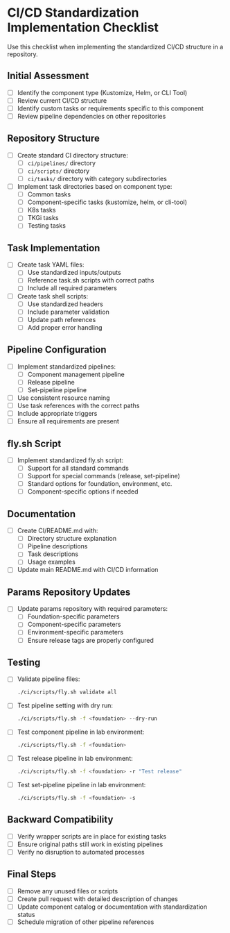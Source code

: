 # CI/CD Standardization Implementation Checklist

Use this checklist when implementing the standardized CI/CD structure in a repository.

## Initial Assessment

- [ ] Identify the component type (Kustomize, Helm, or CLI Tool)
- [ ] Review current CI/CD structure
- [ ] Identify custom tasks or requirements specific to this component
- [ ] Review pipeline dependencies on other repositories

## Repository Structure

- [ ] Create standard CI directory structure:
  - [ ] `ci/pipelines/` directory
  - [ ] `ci/scripts/` directory
  - [ ] `ci/tasks/` directory with category subdirectories

- [ ] Implement task directories based on component type:
  - [ ] Common tasks
  - [ ] Component-specific tasks (kustomize, helm, or cli-tool)
  - [ ] K8s tasks
  - [ ] TKGi tasks
  - [ ] Testing tasks

## Task Implementation

- [ ] Create task YAML files:
  - [ ] Use standardized inputs/outputs
  - [ ] Reference task.sh scripts with correct paths
  - [ ] Include all required parameters

- [ ] Create task shell scripts:
  - [ ] Use standardized headers
  - [ ] Include parameter validation
  - [ ] Update path references
  - [ ] Add proper error handling

## Pipeline Configuration

- [ ] Implement standardized pipelines:
  - [ ] Component management pipeline
  - [ ] Release pipeline
  - [ ] Set-pipeline pipeline

- [ ] Use consistent resource naming
- [ ] Use task references with the correct paths
- [ ] Include appropriate triggers
- [ ] Ensure all requirements are present

## fly.sh Script

- [ ] Implement standardized fly.sh script:
  - [ ] Support for all standard commands
  - [ ] Support for special commands (release, set-pipeline)
  - [ ] Standard options for foundation, environment, etc.
  - [ ] Component-specific options if needed

## Documentation

- [ ] Create CI/README.md with:
  - [ ] Directory structure explanation
  - [ ] Pipeline descriptions
  - [ ] Task descriptions
  - [ ] Usage examples

- [ ] Update main README.md with CI/CD information

## Params Repository Updates

- [ ] Update params repository with required parameters:
  - [ ] Foundation-specific parameters
  - [ ] Component-specific parameters
  - [ ] Environment-specific parameters
  - [ ] Ensure release tags are properly configured

## Testing

- [ ] Validate pipeline files:
  ```bash
  ./ci/scripts/fly.sh validate all
  ```

- [ ] Test pipeline setting with dry run:
  ```bash
  ./ci/scripts/fly.sh -f <foundation> --dry-run
  ```

- [ ] Test component pipeline in lab environment:
  ```bash
  ./ci/scripts/fly.sh -f <foundation>
  ```

- [ ] Test release pipeline in lab environment:
  ```bash
  ./ci/scripts/fly.sh -f <foundation> -r "Test release"
  ```

- [ ] Test set-pipeline pipeline in lab environment:
  ```bash
  ./ci/scripts/fly.sh -f <foundation> -s
  ```

## Backward Compatibility

- [ ] Verify wrapper scripts are in place for existing tasks
- [ ] Ensure original paths still work in existing pipelines
- [ ] Verify no disruption to automated processes

## Final Steps

- [ ] Remove any unused files or scripts
- [ ] Create pull request with detailed description of changes
- [ ] Update component catalog or documentation with standardization status
- [ ] Schedule migration of other pipeline references
